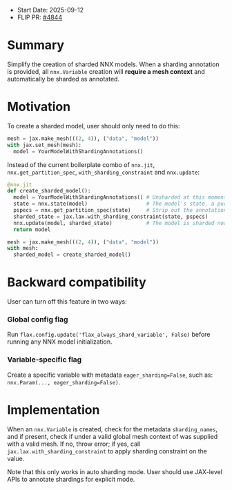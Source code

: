 - Start Date: 2025-09-12
- FLIP PR: [#4844](https://github.com/google/flax/pull/4844)

# Summary
[summary]: #summary

Simplify the creation of sharded NNX models. When a sharding annotation is provided, all `nnx.Variable` creation will **require a mesh context** and automatically be sharded as annotated.

# Motivation

To create a sharded model, user should only need to do this:

```python
mesh = jax.make_mesh(((2, 4)), ("data", "model"))
with jax.set_mesh(mesh):
  model = YourModelWithShardingAnnotations()
```

Instead of the current boilerplate combo of `nnx.jit`, `nnx.get_partition_spec`, `with_sharding_constraint` and `nnx.update`:

```python
@nnx.jit
def create_sharded_model():
  model = YourModelWithShardingAnnotations() # Unsharded at this moment.
  state = nnx.state(model)                   # The model's state, a pure pytree.
  pspecs = nnx.get_partition_spec(state)     # Strip out the annotations from state.
  sharded_state = jax.lax.with_sharding_constraint(state, pspecs)
  nnx.update(model, sharded_state)           # The model is sharded now!
  return model

mesh = jax.make_mesh(((2, 4)), ("data", "model"))
with mesh:
  sharded_model = create_sharded_model()
```

# Backward compatibility

User can turn off this feature in two ways:

### Global config flag

Run `flax.config.update('flax_always_shard_variable', False)` before running any NNX model initialization.

### Variable-specific flag

Create a specific variable with metadata `eager_sharding=False`, such as: `nnx.Param(..., eager_sharding=False)`.


# Implementation
[implementation]: #implementation

When an `nnx.Variable` is created, check for the metadata `sharding_names`, and if present, check if under a valid global mesh context of was supplied with a valid mesh. If no, throw error; if yes, call `jax.lax.with_sharding_constraint` to apply sharding constraint on the value.

Note that this only works in auto sharding mode. User should use JAX-level APIs to annotate shardings for explicit mode.
